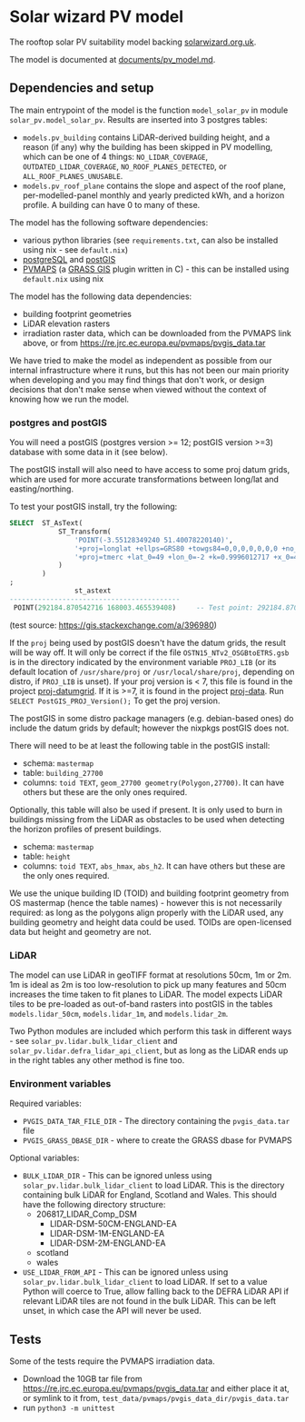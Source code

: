 # Solar wizard PV model

The rooftop solar PV suitability model backing [solarwizard.org.uk](https://solarwizard.org.uk).

The model is documented at [documents/pv_model.md](documents/pv_model.md).

## Dependencies and setup

The main entrypoint of the model is the function `model_solar_pv` in module `solar_pv.model_solar_pv`. Results are inserted into 3 postgres tables:
* `models.pv_building` contains LiDAR-derived building height, and a reason (if any) why the building has been skipped in PV modelling, which can be one of 4 things: `NO_LIDAR_COVERAGE`, `OUTDATED_LIDAR_COVERAGE`, `NO_ROOF_PLANES_DETECTED`, or `ALL_ROOF_PLANES_UNUSABLE`.
* `models.pv_roof_plane` contains the slope and aspect of the roof plane, per-modelled-panel monthly and yearly predicted kWh, and a horizon profile. A building can have 0 to many of these.

The model has the following software dependencies:
* various python libraries (see `requirements.txt`, can also be installed using nix - see `default.nix`)
* [postgreSQL](https://www.postgresql.org/) and [postGIS](https://postgis.net/)
* [PVMAPS](https://joint-research-centre.ec.europa.eu/pvgis-online-tool/pvgis-data-download/pvmaps_en) (a [GRASS GIS](https://grass.osgeo.org/) plugin written in C) - this can be installed using `default.nix` using nix

The model has the following data dependencies:
* building footprint geometries
* LiDAR elevation rasters
* irradiation raster data, which can be downloaded from the PVMAPS link above, or from https://re.jrc.ec.europa.eu/pvmaps/pvgis_data.tar

We have tried to make the model as independent as possible from our internal infrastructure where it runs, but this has not been our main priority when developing and you may find things that don't work, or design decisions that don't make sense when viewed without the context of knowing how we run the model.

### postgres and postGIS

You will need a postGIS (postgres version >= 12; postGIS version >=3) database with some data in it (see below).

The postGIS install will also need to have access to some proj datum grids, which are used for more accurate transformations between long/lat and easting/northing.

To test your postGIS install, try the following:
```sql
SELECT  ST_AsText(
            ST_Transform(
                'POINT(-3.55128349240 51.40078220140)',
                '+proj=longlat +ellps=GRS80 +towgs84=0,0,0,0,0,0,0 +no_defs',
                '+proj=tmerc +lat_0=49 +lon_0=-2 +k=0.9996012717 +x_0=400000 +y_0=-100000 +ellps=airy +nadgrids=@OSTN15_NTv2_OSGBtoETRS.gsb +units=m +no_defs'
            )
        )
;
                st_astext                 
------------------------------------------
 POINT(292184.870542716 168003.465539408)     -- Test point: 292184.870 168003.465
```
(test source: https://gis.stackexchange.com/a/396980)

If the `proj` being used by postGIS doesn't have the datum grids, the result will be way off. It will only be correct if the file `OSTN15_NTv2_OSGBtoETRS.gsb` is in the directory indicated by the environment variable `PROJ_LIB` (or its default location of `/usr/share/proj` or `/usr/local/share/proj`, depending on distro, if `PROJ_LIB` is unset). If your proj version is < 7, this file is found in the project [proj-datumgrid](https://github.com/OSGeo/proj-datumgrid). If it is >=7, it is found in the project [proj-data](https://github.com/OSGeo/PROJ-data). Run `SELECT PostGIS_PROJ_Version();` To get the proj version.

The postGIS in some distro package managers (e.g. debian-based ones) do include the datum grids by default; however the nixpkgs postGIS does not.

There will need to be at least the following table in the postGIS install:

* schema: `mastermap`
* table: `building_27700`
* columns: `toid TEXT`, `geom_27700 geometry(Polygon,27700)`. It can have others but these are the only ones required.

Optionally, this table will also be used if present. It is only used to burn in buildings missing from the LiDAR as obstacles to be used when detecting the horizon profiles of present buildings.

* schema: `mastermap`
* table: `height`
* columns: `toid TEXT`, `abs_hmax`, `abs_h2`. It can have others but these are the only ones required.

We use the unique building ID (TOID) and building footprint geometry from OS mastermap (hence the table names) - however this is not necessarily required: as long as the polygons align properly with the LiDAR used, any building geometry and height data could be used. TOIDs are open-licensed data but height and geometry are not.

### LiDAR

The model can use LiDAR in geoTIFF format at resolutions 50cm, 1m or 2m. 1m is ideal as 2m is too low-resolution to pick up many features and 50cm increases the time taken to fit planes to LiDAR. The model expects LiDAR tiles to be pre-loaded as out-of-band rasters into postGIS in the tables `models.lidar_50cm`, `models.lidar_1m`, and `models.lidar_2m`. 

Two Python modules are included which perform this task in different ways - see `solar_pv.lidar.bulk_lidar_client` and `solar_pv.lidar.defra_lidar_api_client`, but as long as the LiDAR ends up in the right tables any other method is fine too.

### Environment variables

Required variables:

* `PVGIS_DATA_TAR_FILE_DIR` - The directory containing the `pvgis_data.tar` file
* `PVGIS_GRASS_DBASE_DIR` - where to create the GRASS dbase for PVMAPS

Optional variables:

* `BULK_LIDAR_DIR` - This can be ignored unless using `solar_pv.lidar.bulk_lidar_client` to load LiDAR. This is the directory containing bulk LiDAR for England, Scotland and Wales. This should have the following directory structure:
  * 206817_LIDAR_Comp_DSM
    * LIDAR-DSM-50CM-ENGLAND-EA
    * LIDAR-DSM-1M-ENGLAND-EA
    * LIDAR-DSM-2M-ENGLAND-EA
  * scotland
  * wales
* `USE_LIDAR_FROM_API` - This can be ignored unless using `solar_pv.lidar.bulk_lidar_client` to load LiDAR. If set to a value Python will coerce to True, allow falling back to the DEFRA LiDAR API if relevant LiDAR tiles are not found in the bulk LiDAR. This can be left unset, in which case the API will never be used.

## Tests

Some of the tests require the PVMAPS irradiation data.
* Download the 10GB tar file from https://re.jrc.ec.europa.eu/pvmaps/pvgis_data.tar and either place it at, or symlink to it from, `test_data/pvmaps/pvgis_data_dir/pvgis_data.tar`
* run `python3 -m unittest`
